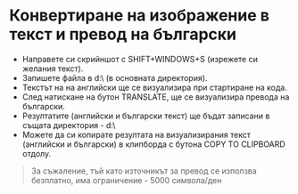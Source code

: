 # Конвертиране на изображение в текст и превод на български

- Направете си скрийншот с SHIFT+WINDOWS+S (изрежете си желания текст).
- Запишете файла в d:\ (в основната директория).
- Текстът на на английски ще се визуализира при стартиране на кода.
- След натискане на бутон TRANSLATE, ще се визуализира превода на български.
- Резултатите (английски и български текст) ще бъдат записани в същата директория - d:\
- Можете да си копирате резултата на визуализирания текст (английски и български) в клипборда с бутона COPY TO CLIPBOARD отдолу.

> За съжаление, тъй като източникът за превод се използва безплатно, има ограничение - 5000 символа/ден
